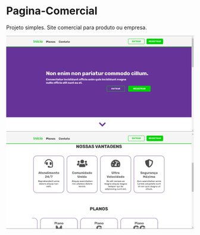 # Pagina-Comercial

Projeto simples. Site comercial para produto ou empresa.

![Image](./image.png)
![Image2](./image2.png)
